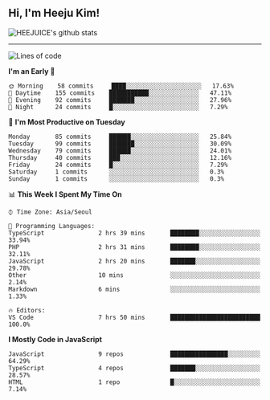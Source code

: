 ## Hi, I'm Heeju Kim!

![HEEJUICE's github stats](https://github-readme-stats.vercel.app/api?username=HEEJUICE&show_icons=true)

---
<!--START_SECTION:waka-->
![Lines of code](https://img.shields.io/badge/From%20Hello%20World%20I%27ve%20Written-17.1%20million%20lines%20of%20code-blue)

**I'm an Early 🐤** 

```text
🌞 Morning    58 commits     ████░░░░░░░░░░░░░░░░░░░░░   17.63% 
🌆 Daytime    155 commits    ███████████░░░░░░░░░░░░░░   47.11% 
🌃 Evening    92 commits     ███████░░░░░░░░░░░░░░░░░░   27.96% 
🌙 Night      24 commits     █░░░░░░░░░░░░░░░░░░░░░░░░   7.29%

```
📅 **I'm Most Productive on Tuesday** 

```text
Monday       85 commits     ██████░░░░░░░░░░░░░░░░░░░   25.84% 
Tuesday      99 commits     ███████░░░░░░░░░░░░░░░░░░   30.09% 
Wednesday    79 commits     ██████░░░░░░░░░░░░░░░░░░░   24.01% 
Thursday     40 commits     ███░░░░░░░░░░░░░░░░░░░░░░   12.16% 
Friday       24 commits     █░░░░░░░░░░░░░░░░░░░░░░░░   7.29% 
Saturday     1 commits      ░░░░░░░░░░░░░░░░░░░░░░░░░   0.3% 
Sunday       1 commits      ░░░░░░░░░░░░░░░░░░░░░░░░░   0.3%

```


📊 **This Week I Spent My Time On** 

```text
⌚︎ Time Zone: Asia/Seoul

💬 Programming Languages: 
TypeScript               2 hrs 39 mins       ████████░░░░░░░░░░░░░░░░░   33.94% 
PHP                      2 hrs 31 mins       ████████░░░░░░░░░░░░░░░░░   32.11% 
JavaScript               2 hrs 20 mins       ███████░░░░░░░░░░░░░░░░░░   29.78% 
Other                    10 mins             ░░░░░░░░░░░░░░░░░░░░░░░░░   2.14% 
Markdown                 6 mins              ░░░░░░░░░░░░░░░░░░░░░░░░░   1.33%

🔥 Editors: 
VS Code                  7 hrs 50 mins       █████████████████████████   100.0%

```

**I Mostly Code in JavaScript** 

```text
JavaScript               9 repos             ████████████████░░░░░░░░░   64.29% 
TypeScript               4 repos             ███████░░░░░░░░░░░░░░░░░░   28.57% 
HTML                     1 repo              █░░░░░░░░░░░░░░░░░░░░░░░░   7.14%

```



<!--END_SECTION:waka-->
